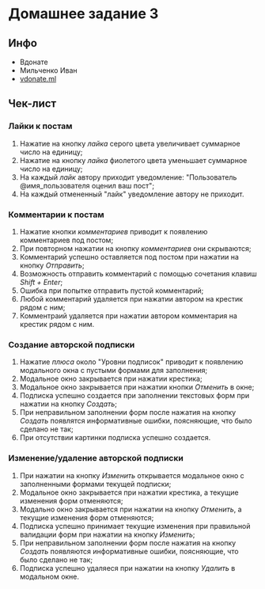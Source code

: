 # Домашнее задание 3

## Инфо

- Вдонате
- Мильченко Иван
- [vdonate.ml](https://vdonate.ml/)

## Чек-лист

### Лайки к постам

1. Нажатие на кнопку *лайка* серого цвета увеличивает суммарное число на единицу;
2. Нажатие на кнопку *лайка* фиолетого цвета уменьшает суммарное число на единицу;
3. На каждый *лайк* автору приходит уведомление: "Пользователь @имя_пользователя оценил ваш пост";
4. На каждый отмененный "лайк" уведомление автору не приходит.

### Комментарии к постам

1. Нажатие кнопки *комментариев* приводит к появлению комментариев под постом;
2. При повторном нажатии на кнопку *комментариев* они скрываются;
3. Комментарий успешно оставляется под постом при нажатии на кнопку *Отправить*;
4. Возможность отправить комментарий с помощью сочетания клавиш *Shift + Enter*;
5. Ошибка при попытке отправить пустой комментарий; 
6. Любой комментарий удаляется при нажатии автором на крестик рядом с ним;
7. Комментраий удаляется при нажатии автором комментария на крестик рядом с ним.

### Создание авторской подписки

1. Нажатие *плюса* около "Уровни подписок" приводит к появлению модального окна с пустыми формами для заполнения;
2. Модальное окно закрывается при нажатии крестика;
3. Модальное окно закрывается при нажатии кнопки *Отменить* в окне;
4. Подписка успешно создается при заполнении текстовых форм при нажатии на кнопку *Создать*;
5. При неправильном заполнении форм после нажатия на кнопку *Создать* появлятся информативные ошибки, поясняющие, что было сделано не так;
6. При отсутствии картинки подписка успешно создается.

### Изменение/удаление авторской подписки

1. При нажатии на кнопку *Изменить* открывается модальное окно с заполненными формами текущей подписки;
2. Модальное окно закрывается при нажатии крестика, а текущие изменения форм отменяются;
3. Модально окно закрывается при нажатии на кнопку *Отменить*, а текущие изменения форм отменяются;
4. Подписка успешно принимает текущие изменения при правильной валидации форм при нажатии на кнопку *Изменить*;
5. При неправильном заполнении форм после нажатия на кнопку *Создать* появляются информативные ошибки, поясняющие, что было сделано не так;
6. Подписка успешно удаляеся при нажатии на кнопку *Удалить* в модальном окне.

